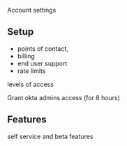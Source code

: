 Account settings

## Setup 
- points of contact,
- billing
- end user support
- rate limits


levels of access

Grant okta admins access (for 8 hours)

## Features
self service and beta features


